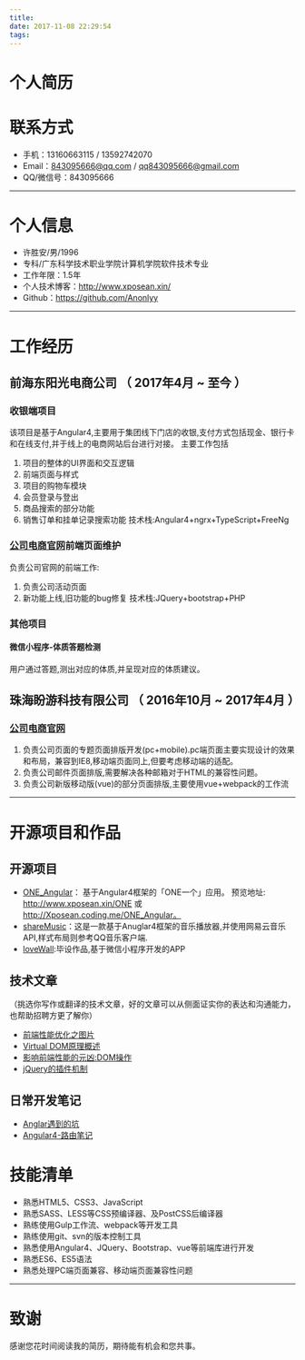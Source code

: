 ```yaml
---
title: 
date: 2017-11-08 22:29:54
tags:
---
```



# 个人简历


# 联系方式

- 手机：13160663115 / 13592742070
- Email：843095666@qq.com / qq843095666@gmail.com
- QQ/微信号：843095666

---

# 个人信息

 - 许胜安/男/1996 
 - 专科/广东科学技术职业学院计算机学院软件技术专业 
 - 工作年限：1.5年
 - 个人技术博客：http://www.xposean.xin/
 - Github：https://github.com/Anonlyy

---

# 工作经历

## 前海东阳光电商公司 （ 2017年4月 ~ 至今 ）


### 收银端项目
该项目是基于Angular4,主要用于集团线下门店的收银,支付方式包括现金、银行卡和在线支付,并于线上的电商网站后台进行对接。
主要工作包括
1. 项目的整体的UI界面和交互逻辑
2. 前端页面与样式
3. 项目的购物车模块
4. 会员登录与登出
5. 商品搜索的部分功能
6. 销售订单和挂单记录搜索功能
技术栈:Angular4+ngrx+TypeScript+FreeNg

### [公司电商官网](http://www.dyg.cn)前端页面维护
负责公司官网的前端工作:
1. 负责公司活动页面
2. 新功能上线,旧功能的bug修复
技术栈:JQuery+bootstrap+PHP

### 其他项目

#### 微信小程序-体质答题检测
用户通过答题,测出对应的体质,并呈现对应的体质建议。

 
## 珠海盼游科技有限公司 （ 2016年10月 ~ 2017年4月 ）

### [公司电商官网 ](https://www.hopetrip.com.hk/special/)
1. 负责公司页面的专题页面排版开发(pc+mobile).pc端页面主要实现设计的效果和布局，兼容到IE8,移动端页面同上,但要考虑移动端的适配。
2. 负责公司邮件页面排版,需要解决各种邮箱对于HTML的兼容性问题。
3. 负责公司新版移动版(vue)的部分页面排版,主要使用vue+webpack的工作流

---

# 开源项目和作品

## 开源项目
 - [ONE_Angular](https://github.com/Anonlyy/ONE_Angular)：
   基于Angular4框架的「ONE一个」应用。
   预览地址: http://www.xposean.xin/ONE 或 http://Xposean.coding.me/ONE_Angular。
 - [shareMusic](https://github.com/Anonlyy/shareMusic)：这是一款基于Anuglar4框架的音乐播放器,并使用网易云音乐API,样式布局则参考QQ音乐客户端.
 - [loveWall](https://github.com/Anonlyy/loveWall):毕设作品,基于微信小程序开发的APP

## 技术文章
（挑选你写作或翻译的技术文章，好的文章可以从侧面证实你的表达和沟通能力，也帮助招聘方更了解你）

- [前端性能优化之图片](http://www.xposean.xin/2017/10/27/%E5%89%8D%E7%AB%AF%E6%80%A7%E8%83%BD%E4%BC%98%E5%8C%96%E4%B9%8B%E5%9B%BE%E7%89%87/)
- [Virtual DOM原理概述](http://www.xposean.xin/2017/10/24/VirtualDOM%E5%8E%9F%E7%90%86%E6%A6%82%E8%BF%B0/)
- [影响前端性能的元凶:DOM操作](http://www.xposean.xin/2017/10/24/%E5%BD%B1%E5%93%8D%E5%89%8D%E7%AB%AF%E6%80%A7%E8%83%BD%E7%9A%84%E5%85%83%E5%87%B6-DOM%E6%93%8D%E4%BD%9C/)  
- [jQuery的插件机制](http://www.xposean.xin/2017/10/24/jQuery%E7%9A%84%E6%8F%92%E4%BB%B6%E6%9C%BA%E5%88%B6/)  


## 日常开发笔记
 - [Anglar遇到的坑](http://note.youdao.com/noteshare?id=344dd81175a57858749f8227e9f2b3d1&sub=7F338E6365304F1A8B5892D35B64329A)
 - [Angular4-路由笔记](http://note.youdao.com/noteshare?id=9e2dc73c02ab6307f3a76e94e279130b&sub=0300A0EDA46A4C16B06E900F3C31F3EB)



# 技能清单

- 熟悉HTML5、CSS3、JavaScript
- 熟悉SASS、LESS等CSS预编译器、及PostCSS后编译器
- 熟练使用Gulp工作流、webpack等开发工具
- 熟练使用git、svn的版本控制工具
- 熟悉使用Angular4、JQuery、Bootstrap、vue等前端库进行开发
- 熟悉ES6、ES5语法
- 熟悉处理PC端页面兼容、移动端页面兼容性问题

---

# 致谢
感谢您花时间阅读我的简历，期待能有机会和您共事。
